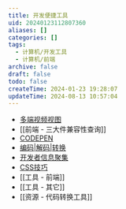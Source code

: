 ```yaml
---
title: 开发便捷工具
uid: 20240123112807360
aliases: []
categories: []
tags:
  - 计算机/开发工具
  - 计算机/前端
archive: false
draft: false
todo: false
createTime: 2024-01-23 19:28:07
updateTime: 2024-08-13 10:57:04
---
```


- [多端视频视图](https://responsively.app/)
- [[前端 - 三大件兼容性查询]]
- [CODEPEN](https://codepen.io/)
- [编码|解码|转换](https://smalldev.tools/)
- [开发者信息聚集](https://daily.dev/)
- [CSS技巧](https://css-tricks.com/)
- [[工具 - 前端]]
- [[工具 - 其它]]
- [[资源 - 代码转换工具]]
